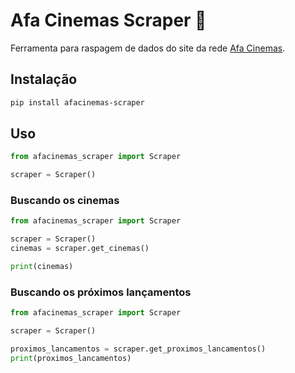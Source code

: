 # Afa Cinemas Scraper 🦀
Ferramenta para raspagem de dados do site da rede [Afa Cinemas](http://afacinemas.com.br/).

## Instalação

```sh
pip install afacinemas-scraper
```

## Uso 

```python
from afacinemas_scraper import Scraper

scraper = Scraper()
```

### Buscando os cinemas 

```python
from afacinemas_scraper import Scraper

scraper = Scraper()
cinemas = scraper.get_cinemas()

print(cinemas)
```

### Buscando os próximos lançamentos

```python
from afacinemas_scraper import Scraper

scraper = Scraper()

proximos_lancamentos = scraper.get_proximos_lancamentos()
print(proximos_lancamentos)
```